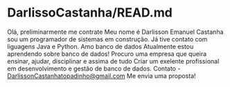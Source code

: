# DarlissoCastanha/READ.md
Olá, preliminarmente me contrate
Meu nome é Darlisson Emanuel Castanha sou um programador de sistemas em construção.
Já tive contato com liguagens Java e Python. Amo banco de dados 
Atualmente estou aprendendo sobre banco de dados!
Procuro uma empresa que queira ensinar, ajudar, disciplinar e assima de tudo Criar um exelente profissional em desenvolvimento e gestão de banco de dados.
Contato - DarlissonCastanhatopadinho@gmail.com
Me envia uma proposta! 
